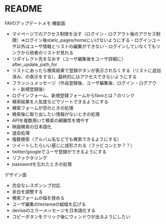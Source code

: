 # README

FAVOアップデートメモ
機能面
 * マイページでのアクセス制限を治す（ログイン・ログアウト後のアクセス制限）⇒ログイン後static_pages/homeにいけないようにする・ログインユーザ以外はユーザ情報とリストの編集ができない・ログインしていなくてもリンクから他者のリストが見れる
 * リダイレクト先をなおす（ユーザ編集後をユーザ詳細に）after_update_path_for
 * リストにあったら検索結果で登録ボタンが表示されなくする（リストに追加済み、の表示をする）、最終的にはアクセスできないようにする
 * フラッシュメッセージ（作品登録後、ユーザ編集後、ログイン・ログアウト・新規登録後）
 * ログインフォーム、新規登録フォームからfavoとは？のリンク
 * 検索結果を人気度などでソートできるようにする
 * 検索フォームが空のときの処理
 * 検索後に取り出したい情報がないときの処理
 * APIを複数用いて検索の網羅性を増やす
 * 映画検索の日本語化
 * 退会処理
 * 複数検索（アルバム名などでも検索できるようにする）
 * ツイートしたらいい感じに成形される（ファビコンとか？？）
 * twitter/googleでユーザ登録ができるようにする
 * リファクタリング
 * passwordを忘れたときの処理


デザイン面
 * 完全なレスポンシブ対応
 * 余白を調整する
 * 検索フォームの幅を狭める
 * ユーザ編集のtextareaの縦幅を広げる
 * deviseのエラーメッセージを日本語化する
 * コピーボタンをクリック後にウィンドウが出るようにしたい


